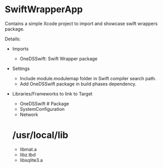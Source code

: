 # SwiftWrapperApp

Contains a simple Xcode project to import and showcase swift wrappers package.

Details:
- Imports
    - OneDSSwift: Swift Wrapper package

- Settings
    - Include module.modulemap folder in Swift compiler search path.
    - Add OneDSSwift package in build phases dependency.

- Libraries/Frameworks to link to Target
    - OneDSSwift # Package
    - SystemConfiguration
    - Network
    # /usr/local/lib
    - libmat.a
    - libz.tbd
    - libsqlite3.a

